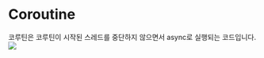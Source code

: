 # Coroutine
코루틴은 코루틴이 시작된 스레드를 중단하지 않으면서 async로 실행되는 코드입니다.
![](https://velog.velcdn.com/images/heetaeheo/post/ea84bb3c-0070-4172-b6c7-1cbcb9d05c3e/image.png)
